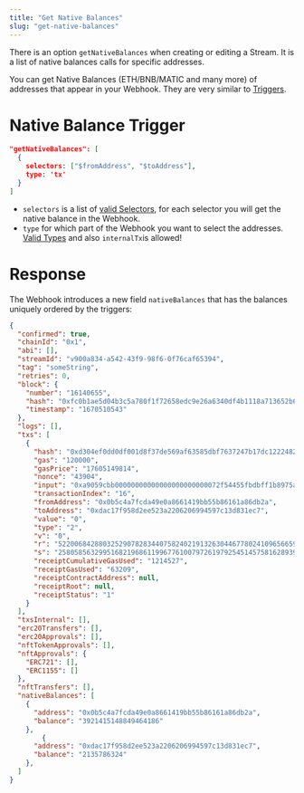 ```yaml
---
title: "Get Native Balances"
slug: "get-native-balances"
---
```


There is an option `getNativeBalances` when creating or editing a Stream. It is a list of native balances calls for specific addresses. 

You can get Native Balances (ETH/BNB/MATIC and many more) of addresses that appear in your Webhook. They are very similar to  [Triggers](https://docs.moralis.io/docs/triggers). 

# Native Balance Trigger

```json Native Balance Trigger Example
"getNativeBalances": [
  {
  	selectors: ["$fromAddress", "$toAddress"],
    type: 'tx'
  }
]
```

- `selectors` is a list of [valid Selectors](https://docs.moralis.io/docs/triggers#selectors), for each selector you will get the native balance in the Webhook.
- `type` for which part of the Webhook you want to select the addresses. [Valid Types](https://docs.moralis.io/docs/triggers#type) and also `internalTx`is allowed!

# Response

The Webhook introduces a new field `nativeBalances` that has the balances uniquely ordered by the triggers:

```json Webhook Response
{
  "confirmed": true,
  "chainId": "0x1",
  "abi": [],
  "streamId": "v900a834-a542-43f9-98f6-0f76caf65394",
  "tag": "someString",
  "retries": 0,
  "block": {
    "number": "16140655",
    "hash": "0xfc0b1ae5d04b3c5a780f1f72658edc9e26a6340df4b1118a713652b6d043039a",
    "timestamp": "1670510543"
  },
  "logs": [],
  "txs": [
    {
      "hash": "0xd304ef0dd0df001d8f37de569af63585dbf7637247b17dc12224828960b4d830",
      "gas": "120000",
      "gasPrice": "17605149814",
      "nonce": "43904",
      "input": "0xa9059cbb00000000000000000000000072f54455fbdbff1b8975ab2df599ff9f9afb5310000000000000000000000000000000000000000000000000000000000606a9e0",
      "transactionIndex": "16",
      "fromAddress": "0x0b5c4a7fcda49e0a8661419bb55b86161a86db2a",
      "toAddress": "0xdac17f958d2ee523a2206206994597c13d831ec7",
      "value": "0",
      "type": "2",
      "v": "0",
      "r": "52200684288032529078283440758240219132630446778024109656659293182067276426999",
      "s": "25805856329951682196861199677610079726197925451457581628939426805653323455347",
      "receiptCumulativeGasUsed": "1214527",
      "receiptGasUsed": "63209",
      "receiptContractAddress": null,
      "receiptRoot": null,
      "receiptStatus": "1"
    }
  ],
  "txsInternal": [],
  "erc20Transfers": [],
  "erc20Approvals": [],
  "nftTokenApprovals": [],
  "nftApprovals": {
    "ERC721": [],
    "ERC1155": []
  },
  "nftTransfers": [],
  "nativeBalances": [
    {
      "address": "0x0b5c4a7fcda49e0a8661419bb55b86161a86db2a",
      "balance": "3921415148849464186"
    },
        {
      "address": "0xdac17f958d2ee523a2206206994597c13d831ec7",
      "balance": "2135786324"
    },
  ]
}
```